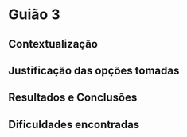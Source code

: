 # Guião 3

## Contextualização 

## Justificação das opções tomadas

## Resultados e Conclusões

## Dificuldades encontradas

